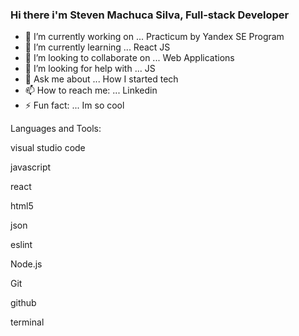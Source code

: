 ### Hi there i'm Steven Machuca Silva, Full-stack Developer


- 🔭 I’m currently working on ... Practicum by Yandex SE Program
- 🌱 I’m currently learning ... React JS
- 👯 I’m looking to collaborate on ... Web Applications
- 🤔 I’m looking for help with ... JS
- 💬 Ask me about ... How I started tech
- 📫 How to reach me: ... Linkedin
- ⚡ Fun fact: ... Im so cool



Languages and Tools:

visual studio code

javascript

react

html5

json

eslint

Node.js

Git

github

terminal
<!--
**Stevenmachuca144/Stevenmachuca144** is a ✨ _special_ ✨ repository because its `README.md` (this file) appears on your GitHub profile.

Here are some ideas to get you started:

- 🔭 I’m currently working on ... 
- 🌱 I’m currently learning ...
- 👯 I’m looking to collaborate on ...
- 🤔 I’m looking for help with ...
- 💬 Ask me about ...
- 📫 How to reach me: ...
- 😄 Pronouns: ...
- ⚡ Fun fact: ...
-->
